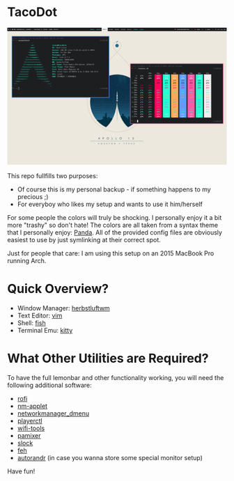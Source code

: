 # TacoDot

![Overview](doc/overview.png)

This repo fullfills two purposes:
* Of course this is my personal backup - if something happens to my precious ;)
* For everyboy who likes my setup and wants to use it him/herself

For some people the colors will truly be shocking. I personally enjoy it a bit
more "trashy" so don't hate! The colors are all taken from a syntax theme that I
personally enjoy: [Panda](https://panda.siamak.work/). All of the provided
config files are obviously easiest to use by just symlinking at their correct
spot.

Just for people that care: I am using this setup on an 2015 MacBook Pro running
Arch.

# Quick Overview?
* Window Manager: [herbstluftwm](https://herbstluftwm.org/)
* Text Editor: [vim]()
* Shell: [fish](https://fishshell.com/)
* Terminal Emu: [kitty](https://github.com/kovidgoyal/kitty)

# What Other Utilities are Required?
To have the full lemonbar and other functionality working, you will need the
following additional software:

* [rofi](https://github.com/DaveDavenport/rofi)
* [nm-applet](https://wiki.archlinux.org/index.php/NetworkManager)
* [networkmanager_dmenu](https://github.com/firecat53/networkmanager-dmenu)
* [playerctl](https://github.com/acrisci/playerctl)
* [wifi-tools](https://hewlettpackard.github.io/wireless-tools/Tools.html)
* [pamixer](https://github.com/cdemoulins/pamixer)
* [slock](https://tools.suckless.org/slock/)
* [feh](https://feh.finalrewind.org/)
* [autorandr](https://github.com/phillipberndt/autorandr) (in case you wanna
    store some special monitor setup)

Have fun!
